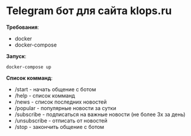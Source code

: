 # Telegram бот для сайта klops.ru

**Требования**:
* docker
* docker-compose

**Запуск**:

`docker-compose up`


**Список комманд**:
*  /start - начать общение с ботом
*  /help - список комманд
*  /news - список последних новостей
*  /popular - популярные новости за сутки
*  /subscribe - подписаться на важные новости (не более 3х за день)
*  /unsubscribe - отписать от новостей
*  /stop - закончить общение с ботом
